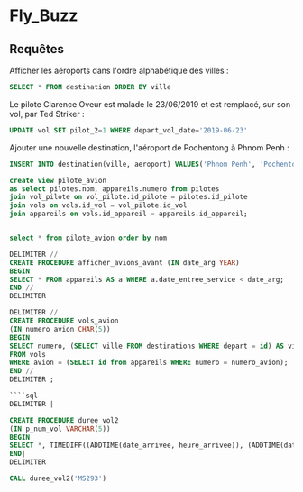 # Fly_Buzz


## Requêtes

Afficher les aéroports dans l'ordre alphabétique des villes :
````sql
SELECT * FROM destination ORDER BY ville
````
Le pilote Clarence Oveur est malade le 23/06/2019 et est remplacé, sur son vol, par Ted Striker :
````sql
UPDATE vol SET pilot_2=1 WHERE depart_vol_date='2019-06-23'
````

Ajouter une nouvelle destination, l'aéroport de  Pochentong à Phnom Penh :
````sql
INSERT INTO destination(ville, aeroport) VALUES('Phnom Penh', 'Pochentong')
````

````sql
create view pilote_avion
as select pilotes.nom, appareils.numero from pilotes
join vol_pilote on vol_pilote.id_pilote = pilotes.id_pilote
join vols on vols.id_vol = vol_pilote.id_vol
join appareils on vols.id_appareil = appareils.id_appareil;


select * from pilote_avion order by nom
````
````sql
DELIMITER //
CREATE PROCEDURE afficher_avions_avant (IN date_arg YEAR)
BEGIN
SELECT * FROM appareils AS a WHERE a.date_entree_service < date_arg;
END //
DELIMITER
````
````sql
DELIMITER //
CREATE PROCEDURE vols_avion
(IN numero_avion CHAR(5))
BEGIN
SELECT numero, (SELECT ville FROM destinations WHERE depart = id) AS ville_depart, (SELECT ville FROM destinations WHERE arrivee = id) AS ville_arrivee, date_depart, date_arrivee
FROM vols
WHERE avion = (SELECT id from appareils WHERE numero = numero_avion);
END //
DELIMITER ;

````sql
DELIMITER |

CREATE PROCEDURE duree_vol2 
(IN p_num_vol VARCHAR(5)) 
BEGIN 
SELECT *, TIMEDIFF((ADDTIME(date_arrivee, heure_arrivee)), (ADDTIME(date_depart, heure_depart))) AS duree_vol FROM vols WHERE num_vol = p_num_vol;
END|
DELIMITER

CALL duree_vol2('MS293')
````
